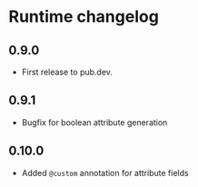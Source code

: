 # Runtime changelog

## 0.9.0

- First release to pub.dev.

## 0.9.1

- Bugfix for boolean attribute generation

## 0.10.0

- Added ```@custom``` annotation for attribute fields
